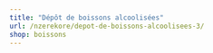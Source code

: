 ```yaml
---
title: "Dépôt de boissons alcoolisées"
url: /nzerekore/depot-de-boissons-alcoolisees-3/
shop: boissons
---
```

